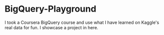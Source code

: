 # BigQuery-Playground

I took a Coursera BigQuery course and use what I have learned on Kaggle's real data for fun. I showcase a project
in here.